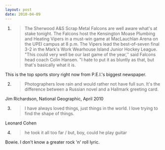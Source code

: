 ```yaml
---
layout: post
date: 2010-04-09
---
```


1. >The Sherwood A&S Scrap Metal Falcons are well aware what's at stake tonight. The Falcons host the Kensington Moase Plumbing and Heating Vipers in a must-win game at MacLauchlan Arena on the UPEI campus at 8 p.m. The Vipers lead the best-of-seven final 3-2 in the Mark's Work Wearhouse Island Junior Hockey League. "This could very well be our last game of the year,'' said Falcons head coach Colin Hansen. "I hate to put it as bluntly as that, but that's basically what it is.

This is the top sports story right now from P.E.I.'s biggest newspaper. 

2. >Photographers love rain and would rather not have full sun. It's the difference between a Russian novel and a Hallmark greeting card.

Jim Richardson, National Geographic, April 2010 

3. >I have always loved things, just things in the world. I love trying to find the shape of things.

Leonard Cohen

4. >he took it all too far / but, boy, could he play guitar

Bowie. I don't know a greater rock 'n' roll lyric. 

